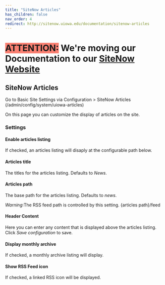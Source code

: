 ```yaml
---
title: "SiteNow Articles"
has_children: false
nav_order: 4
redirect: http://sitenow.uiowa.edu/documentation/sitenow-articles
---
```

# <span style=background-color:salmon>ATTENTION:</span> We're moving our Documentation to our [SiteNow Website](http://sitenow.uiowa.edu/documentation/sitenow-articles)

## SiteNow Articles

Go to Basic Site Settings via Configuration > SiteNow Articles (/admin/config/system/uiowa-articles)

On this page you can customize the display of articles on the site.

### Settings

#### Enable articles listing

If checked, an articles listing will disaply at the configurable path below.

#### Articles title

The titles for the articles listing. Defaults to *News*.

#### Articles path

The base path for the articles listing. Defaults to *news*.

*Warning*:The RSS feed path is controlled by this setting. {articles path}/feed

#### Header Content

Here you can enter any content that is displayed above the articles listing. Click *Save configuration* to save.

#### Display monthly archive

If checked, a monthly archive listing will display.

#### Show RSS Feed icon

If checked, a linked RSS icon will be displayed.